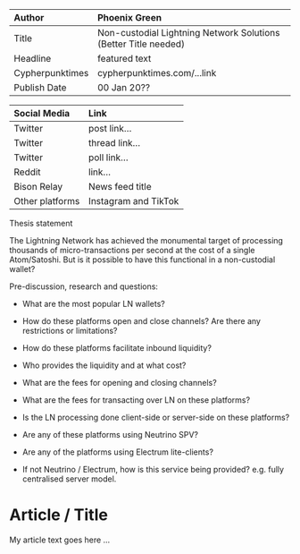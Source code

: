| Author | Phoenix Green |
| :---- | :---- |
| Title | Non-custodial Lightning Network Solutions (Better Title needed) |
| Headline  | featured text |
| Cypherpunktimes | cypherpunktimes.com/...link |
| Publish Date | 00 Jan 20?? |

| Social Media | Link |
| :---- | :---- |
| Twitter | post link… |
| Twitter | thread link… |
| Twitter | poll link… |
| Reddit  | link… |
| Bison Relay | News feed title |
| Other platforms | Instagram and TikTok |

Thesis statement 

The Lightning Network has achieved the monumental target of processing thousands of micro-transactions per second at the cost of a single Atom/Satoshi. But is it possible to have this functional in a non-custodial wallet?

Pre-discussion, research and questions:
* What are the most popular LN wallets?
* How do these platforms open and close channels? Are there any restrictions or limitations?
* How do these platforms facilitate inbound liquidity?
* Who provides the liquidity and at what cost?
* What are the fees for opening and closing channels?
* What are the fees for transacting over LN on these platforms?

* Is the LN processing done client-side or server-side on these platforms?
* Are any of these platforms using Neutrino SPV?
* Are any of the platforms using Electrum lite-clients?
* If not Neutrino / Electrum, how is this service being provided? e.g. fully centralised server model.


# Article / Title
My article text goes here … 
